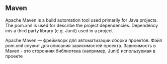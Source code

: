 ## Maven

Apache Maven is a build automation tool used primarily for Java projects. The pom.xml is used for describe the project dependencies. 
Dependency inis a third party library (e.g. Junit) used in a project 

Apache Maven — фреймворк для автоматизации сборки проектов. Файл pom.xml служит для описания зависимостей проекта. 
Зависимость в Maven - это сторонняя библиотека (например, Junit) используемая в проекте 
